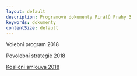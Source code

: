 ```yaml
---
layout: default
description: Programové dokumenty Pirátů Prahy 3
keywords: dokumenty
contentSize: default
---
```


Volební program 2018

Povolební strategie 2018

[Koaliční smlouva 2018](https://www.praha3.cz/samosprava/zastupitelstvo/koalicni-dohoda-pro-obdobi-20182022)

